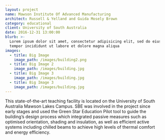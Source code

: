 ```yaml
---
layout: project
name: Mawson Institute Of Advanced Manufacturing
architect: Russell & Yelland and Guida Mosely Brown
category: educational
client: University of South Australia
date: 2016-12-31 13:00:00
blurb: >-
  Lorem ipsum dolor sit amet, consectetur adipisicing elit, sed do eiusmod
  tempor incididunt ut labore et dolore magna aliqua
images:
  - title: Big Image
    image_path: /images/building2.png
  - title: Big Image 2
    image_path: /images/building.jpg
  - title: Big Image 3
    image_path: /images/building.jpg
  - title: Big Image 3
    image_path: /images/building.jpg
---
```



This state-of-the-art teaching facility is located on the University of South Australia Mawson Lakes Campus. SBE was involved in the project since early stages and used the Green Star Education Pilot tool to guide the building’s design process which integrated passive measures such as optimised orientation, shading and insulation, as well as efficient active systems including chilled beams to achieve high levels of thermal comfort and energy efficiency.